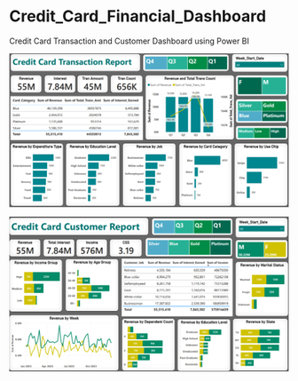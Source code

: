 # Credit_Card_Financial_Dashboard
Credit Card Transaction and Customer Dashboard using Power BI

![Dashboard Screenshot](https://github.com/ayush2888/Credit-Card-Transaction-Analysis/blob/main/Screenshot%202025-09-07%20212344.png?raw=true)


![Dashboard Sreenshot](https://github.com/ayush2888/Credit-Card-Transaction-Analysis/blob/main/Screenshot%202025-09-07%20212433.png?raw=true)
